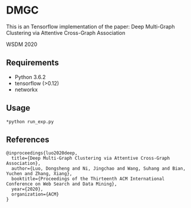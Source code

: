 # DMGC
This is an Tensorflow implementation of the paper: Deep Multi-Graph Clustering via Attentive Cross-Graph Association

WSDM 2020

## Requirements

  * Python 3.6.2
  * tensorflow (>0.12)
  * networkx

## Usage
	*python run_exp.py


## References
```
@inproceedings{luo2020deep,
  title={Deep Multi-Graph Clustering via Attentive Cross-Graph Association},
  author={Luo, Dongsheng and Ni, Jingchao and Wang, Suhang and Bian, Yuchen and Zhang, Xiang},
  booktitle={Proceedings of the Thirteenth ACM International Conference on Web Search and Data Mining},
  year={2020},
  organization={ACM}
}
```




